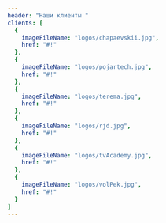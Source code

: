 ```yaml
---
header: "Наши клиенты "
clients: [
  {
    imageFileName: "logos/chapaevskii.jpg",
    href: "#!"
  },
  {
    imageFileName: "logos/pojartech.jpg",
    href: "#!"
  },
  {
    imageFileName: "logos/terema.jpg",
    href: "#!"
  },
  {
    imageFileName: "logos/rjd.jpg",
    href: "#!"
  },
  {
    imageFileName: "logos/tvAcademy.jpg",
    href: "#!"
  },
  {
    imageFileName: "logos/volPek.jpg",
    href: "#!"
  } 
]
---
```

